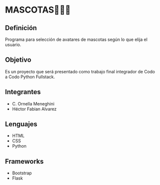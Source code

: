 # MASCOTAS🐶🐺🐰
## Definición
Programa para selección de avatares de mascotas según lo que elija el usuario. 
## Objetivo
Es un proyecto que será presentado como trabajo final integrador de Codo a Codo Python Fullstack.
## Integrantes
- C. Ornella Meneghini
- Héctor Fabian Alvarez
## Lenguajes
- HTML
- CSS
- Python
## Frameworks
- Bootstrap
- Flask
